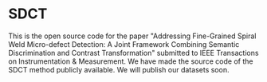 # SDCT
This is the open source code for the paper "Addressing Fine-Grained Spiral Weld Micro-defect Detection: A Joint Framework Combining Semantic Discrimination and Contrast Transformation" submitted to IEEE Transactions on Instrumentation & Measurement.
We have made the source code of the SDCT method publicly available.
We will publish our datasets soon.
